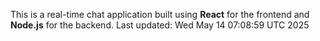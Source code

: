 This is a real-time chat application built using **React** for the frontend and **Node.js** for the backend.
Last updated: Wed May 14 07:08:59 UTC 2025
